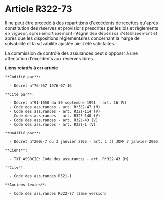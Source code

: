 # Article R322-73

Il ne peut être procédé à des répartitions d'excédents de recettes qu'après constitution des réserves et provisions
prescrites par les lois et règlements en vigueur, après amortissement intégral des dépenses d'établissement et après que les
dispositions réglementaires concernant la marge de solvabilité et la solvabilité ajustée aient été satisfaites.

La commission de contrôle des assurances peut s'opposer à une affectation d'excédents aux réserves libres.

**Liens relatifs à cet article**

	**Codifié par**:

	  - Décret n°76-667 1976-07-16

	**Cité par**:

	  - Décret n°91-1050 du 30 septembre 1991 - art. 16 (V)
	  - Code des assurances - art. R*322-47 (M)
	  - Code des assurances - art. R322-114 (V)
	  - Code des assurances - art. R322-140 (V)
	  - Code des assurances - art. R322-43 (V)
	  - Code des assurances - art. R328-1 (V)

	**Modifié par**:

	  - Décret n°2005-7 du 3 janvier 2005 - art. 1 () JORF 7 janvier 2005

	**Liens**:

	  - TXT_ASSOCIE: Code des assurances - art. R*322-43 (M)

	**Cite**:

	  - Code des assurances R321-1

	**Anciens textes**:

	  - Code des assurances R322-77 (2ème version)
